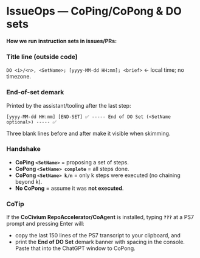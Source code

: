 # IssueOps — CoPing/CoPong & DO sets

**How we run instruction sets in issues/PRs:**

### Title line (outside code)
`DO <i>/<n>, <SetName>; [yyyy-MM-dd HH:mm]; <brief>`  ← local time; no timezone.

### End-of-set demark
Printed by the assistant/tooling after the last step:
```
[yyyy-MM-dd HH:mm] [END-SET] ✅ ----- End of DO Set (<SetName optional>) ----- ✅
```
Three blank lines before and after make it visible when skimming.

### Handshake
- **CoPing `<SetName>`** = proposing a set of steps.
- **CoPong `<SetName> complete`** = all steps done.
- **CoPong `<SetName> k/n`** = only k steps were executed (no chaining beyond k).
- **No CoPong** = assume it was **not executed**.

### CoTip
If the **CoCivium RepoAccelerator/CoAgent** is installed, typing **`???`** at a PS7 prompt and pressing Enter will:
- copy the last 150 lines of the PS7 transcript to your clipboard, and
- print the **End of DO Set** demark banner with spacing in the console.
Paste that into the ChatGPT window to CoPong.

